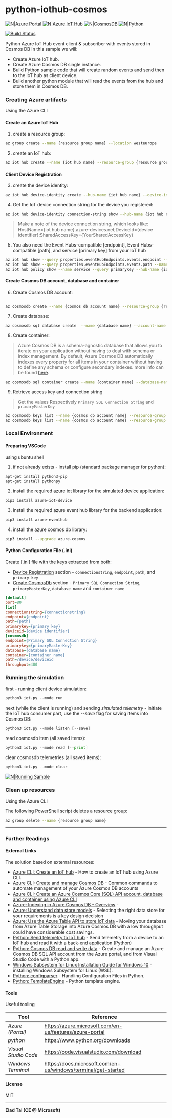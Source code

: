 # python-iothub-cosmos

[![N|Azure Portal](https://github.com/eladtpro/python-iothub-cosmos/blob/main/.readme/azure-logo.png?raw=true)](https://ms.portal.azure.com/) [![N|Azure IoT Hub](https://github.com/eladtpro/python-iothub-cosmos/blob/main/.readme/iot-hub.png?raw=true)](https://azure.microsoft.com/en-us/services/iot-hub) [![N|CosmosDB](https://github.com/eladtpro/python-iothub-cosmos/blob/main/.readme/cosmos-db.png?raw=true)](https://azure.microsoft.com/en-us/services/cosmos-db) [![N|Python](https://github.com/eladtpro/python-iothub-cosmos/blob/main/.readme/python-logo.png?raw=true)](https://www.python.org/)

[![Build Status](https://travis-ci.org/joemccann/dillinger.svg?branch=master)](https://travis-ci.org/joemccann/dillinger)

Python Azure IoT Hub event client &amp; subscriber with events stored in Cosmos DB
In this sample we will:
  - Create Azure IoT hub.
  - Create Azure Cosmos DB single instance.
  - Build Python sample code that will create random events and send then to the IoT hub as client device.
  - Build another python module that will read the events from the hub and store them in Cosmos DB.



### Creating Azure artifacts
Using the Azure CLI
 
#### Create an Azure IoT Hub
1. create a resource group:
```sh
az group create --name {resource group name} --location westeurope
```
2. create an IoT hub:
```sh
az iot hub create --name {iot hub name} --resource-group {resource group name} --sku S1
```
#### Client Device Registration
3. create the device identity:
```sh
az iot hub device-identity create --hub-name {iot hub name} --device-id {device identifier}
```
4. Get the IoT device connection string for the device you registered:
```sh
az iot hub device-identity connection-string show --hub-name {iot hub name} --device-id {device identifier} --output table
```
> Make a note of the device connection string, which looks like:
> HostName={iot hub name}.azure-devices.net;DeviceId={device identifier};SharedAccessKey={YourSharedAccessKey}

5. You also need the Event Hubs-compatible [endpoint], Event Hubs-compatible [path], and service [primary key] from your IoT hub
```sh
az iot hub show --query properties.eventHubEndpoints.events.endpoint --name {iot hub name}
az iot hub show --query properties.eventHubEndpoints.events.path --name {iot hub name}
az iot hub policy show --name service --query primaryKey --hub-name {iot hub name}
```


#### Create Cosmos DB account, database and container

6. Create Cosmos DB account:
```sh

az cosmosdb create --name {cosmos db account name} --resource-group {resource group name} --subscription {subscription id}
```

7. Create database:
```sh
az cosmosdb sql database create  --name {database name} --account-name {cosmos db account name} --resource-group {resource group name}
```


8. Create container:
> Azure Cosmos DB is a schema-agnostic database that allows you to iterate on your application without having to deal with schema or index management. By default, Azure Cosmos DB automatically indexes every property for all items in your container without having to define any schema or configure secondary indexes. more info can be found [here](#external-links).

```sh
az cosmosdb sql container create --name {container name} --database-name {database name} --account-name {cosmos db account name} --partition-key-path "/device/deviceid" --resource-group {resource group name}
```

9. Retrieve access key and connection string 
>Get the values Respectively `Primary SQL Connection String` and `primaryMasterKey`


```sh
az cosmosdb keys list --name {cosmos db account name} --resource-group {resource group name} --type keys
az cosmosdb keys list --name {cosmos db account name} --resource-group {resource group name} --type connection-strings --output table
```



### Local Environment

#### Preparing VSCode
using ubuntu shell

1. if not already exists - install pip (standard package manager for python):
```sh
apt-get install python3-pip
apt-get install pythonpy
```
2. install the required azure iot library for the simulated device application:
```sh
pip3 install azure-iot-device
```

3. install the required azure event hub library for the backend application:
```sh
pip3 install azure-eventhub
```
4. install the azure cosmos db library:
```sh
pip3 install --upgrade azure-cosmos
```


#### Python Configuration File (.ini)
Create [.ini] file with the keys extracted from both:
- [Device Registration](#client-device-registration) section - `connectionstring`, `endpoint`, `path`, and `primary key`
- [Create CosmosDb](#create-cosmos-db-account-database-and-container) section - `Primary SQL Connection String`, `primaryMasterKey`, `database name` and `container name`
```ini
[default]
port=80
[iot]
connectionstring={connectionstring}
endpoint={endpoint}
path={path}
primarykey={primary key}
deviceid={device identifier}
[cosmosdb]
endpoint={Primary SQL Connection String}
primarykey={primaryMasterKey}
database={database name}
container={container name}
path=/device/deviceid
throughput=400
```



### Running the simulation

first - running client device simulation:
```python
python3 iot.py --mode run
```

next (while the client is running) and sending *simulated telemetry* - initiate the IoT hub consumer part, use the *--save* flag for saving items into Cosmos DB:
```python
python3 iot.py --mode listen [--save]
```

read cosmosdb item (all saved items):
```python
python3 iot.py --mode read [--print]
```

clear cosmosdb telemetries (all saved items):
```python
python3 iot.py --mode clear
```

[![N|Running Sample](https://github.com/eladtpro/python-iothub-cosmos/blob/main/.readme/running-sample.jpg?raw=true)](https://github.com/eladtpro/python-iothub-cosmos)




### Clean up resources

Using the Azure CLI

The following PowerShell script deletes a resource group:

```sh
az group delete --name {resource group name}
```


***



### Further Readings

#### External Links
The solution based on external resources:

* [Azure CLI: Create an IoT hub] - How to create an IoT hub using Azure CLI.
* [Azure CLI: Create and manage Cosmos DB] - Common commands to automate management of your Azure Cosmos DB accounts
* [Azure CLI: Create an Azure Cosmos Core (SQL) API account, database and container using Azure CLI]
* [Azure: Indexing in Azure Cosmos DB - Overview] - 
* [Azure: Understand data store models] - Selecting the right data store for your requirements is a key design decision
* [Azure: Use the Azure Table API to store IoT data] - Moving your database from Azure Table Storage into Azure Cosmos DB with a low throughput could have considerable cost savings.
* [Python: Send telemetry to IoT hub] - Send telemetry from a device to an IoT hub and read it with a back-end application (Python)
* [Python: Cosmos DB read and write data] - Create and manage an Azure Cosmos DB SQL API account from the Azure portal, and from Visual Studio Code with a Python app.
* [Windows Subsystem for Linux Installation Guide for Windows 10] - installing Windows Subsystem for Linux (WSL).
* [Python: configparser] - Handling Configuration Files in Python.
* [Python: TemplateEngine] - Python template engine.


#### Tools

Useful tooling

| Tool | Reference |
| ------ | ------ |
| *Azure (Portal)* | https://azure.microsoft.com/en-us/features/azure-portal |
| *python* | https://www.python.org/downloads |
| *Visual Studio Code* | https://code.visualstudio.com/download |
| *Windows Terminal* | https://docs.microsoft.com/en-us/windows/terminal/get-started |

#### License

MIT

----

**Elad Tal (CE @ Microsoft)**

[//]: # (These are reference links used in the body of this note and get stripped out when the markdown processor does its job. There is no need to format nicely because it shouldn't be seen. Thanks SO - http://stackoverflow.com/questions/4823468/store-comments-in-markdown-syntax)


   [Azure CLI: Create an IoT hub]: <https://docs.microsoft.com/en-us/azure/iot-hub/iot-hub-create-using-cli>
   [Azure CLI: Create and manage Cosmos DB]:<https://docs.microsoft.com/en-us/azure/cosmos-db/manage-with-cli>
   [Azure CLI: Create an Azure Cosmos Core (SQL) API account, database and container using Azure CLI]: <https://docs.microsoft.com/en-us/azure/cosmos-db/scripts/cli/sql/create>
   [Azure: Understand data store models]:<https://docs.microsoft.com/en-us/azure/architecture/guide/technology-choices/data-store-overview>
   [Azure: Indexing in Azure Cosmos DB - Overview]:<https://docs.microsoft.com/en-us/azure/cosmos-db/index-overview>
   [Azure: Use the Azure Table API to store IoT data]: <https://docs.microsoft.com/en-us/learn/modules/choose-api-for-cosmos-db/8-use-the-azure-table-api-to-store-iot-data>
   [Python: Send telemetry to IoT hub]:<https://docs.microsoft.com/en-us/azure/iot-hub/quickstart-send-telemetry-python>
   [Python: Cosmos DB read and write data]:<https://docs.microsoft.com/en-us/azure/cosmos-db/create-sql-api-python>
   [Windows Subsystem for Linux Installation Guide for Windows 10]:<https://docs.microsoft.com/en-us/windows/wsl/install-win10>
   [Python: configparser]: <https://docs.python.org/3/library/configparser.html>
   [Python: TemplateEngine]: <https://github.com/vrash/PythonTemplateEngine>


